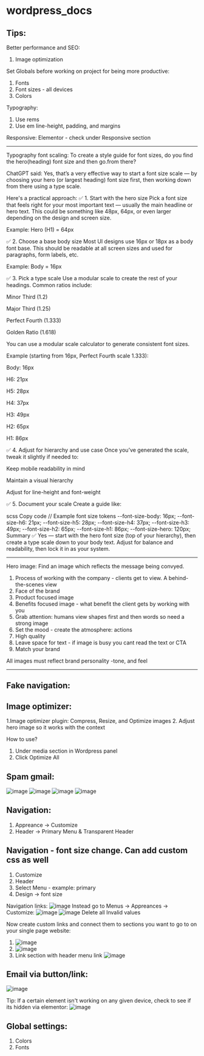 
# wordpress_docs

## Tips:
Better performance and SEO:
1. Image optimization

Set Globals before working on project for being more productive:
1. Fonts
2. Font sizes - all devices
3. Colors

Typography:
1. Use rems
2. Use em line-height, padding, and margins

Responsive:
Elementor - check under Responsive section

____________________________

Typography font scaling:
To create a style guide for font sizes, do you find the hero(heading) font size and then go.from there?


ChatGPT said:
Yes, that’s a very effective way to start a font size scale — by choosing your hero (or largest heading) font size first, then working down from there using a type scale.

Here's a practical approach:
✅ 1. Start with the hero size
Pick a font size that feels right for your most important text — usually the main headline or hero text. This could be something like 48px, 64px, or even larger depending on the design and screen size.

Example:
Hero (H1) = 64px

✅ 2. Choose a base body size
Most UI designs use 16px or 18px as a body font base. This should be readable at all screen sizes and used for paragraphs, form labels, etc.

Example:
Body = 16px

✅ 3. Pick a type scale
Use a modular scale to create the rest of your headings. Common ratios include:

Minor Third (1.2)

Major Third (1.25)

Perfect Fourth (1.333)

Golden Ratio (1.618)

You can use a modular scale calculator to generate consistent font sizes.

Example (starting from 16px, Perfect Fourth scale 1.333):

Body: 16px

H6: 21px

H5: 28px

H4: 37px

H3: 49px

H2: 65px

H1: 86px

✅ 4. Adjust for hierarchy and use case
Once you’ve generated the scale, tweak it slightly if needed to:

Keep mobile readability in mind

Maintain a visual hierarchy

Adjust for line-height and font-weight

✅ 5. Document your scale
Create a guide like:

scss
Copy code
// Example font size tokens
--font-size-body: 16px;
--font-size-h6: 21px;
--font-size-h5: 28px;
--font-size-h4: 37px;
--font-size-h3: 49px;
--font-size-h2: 65px;
--font-size-h1: 86px;
--font-size-hero: 120px;
Summary
✅ Yes — start with the hero font size (top of your hierarchy), then create a type scale down to your body text. Adjust for balance and readability, then lock it in as your system.

______________________________

Hero image:
Find an image which reflects the message being convyed. 
1. Process of working with the company - clients get to view. A behind-the-scenes view
2. Face of the brand
3. Product focused image
4. Benefits focused image - what benefit the client gets by working with you
5. Grab attention: humans view shapes first and then words so need a strong image
6. Set the mood - create the atmosphere: actions
7. High quality
8. Leave space for text - if image is busy you cant read the text or CTA
9. Match your brand

All images must reflect brand personality -tone, and feel

--------------------------------------------------------------

## Fake navigation:

## Image optimizer:
1.Image optimizer plugin: Compress, Resize, and Optimize images
2. Adjust hero image so it works with the context

How to use? 
1. Under media section in Wordpress panel
2. Click Optimize All


## Spam gmail:
![image](https://github.com/user-attachments/assets/1e2a2997-1113-4f5b-ac4a-031811c5e37c)
![image](https://github.com/user-attachments/assets/ab8af659-7519-483d-80cd-e50719b1c3c5)
![image](https://github.com/user-attachments/assets/c52d01d1-774c-4d68-af6b-07edbc0fc2b7)
![image](https://github.com/user-attachments/assets/0854fdb4-23bf-4c45-9188-7426a6655326)


## Navigation:

1. Appreance -> Customize
2. Header -> Primary Menu & Transparent Header

## Navigation - font size change. Can add custom css as well
1. Customize
2. Header
3. Select Menu - example: primary
4. Design -> font size

Navigation links:
![image](https://github.com/user-attachments/assets/87db2290-dc1e-4e01-afa9-3d8308b1369d)
Instead go to Menus -> Appreances -> Customize:
![image](https://github.com/user-attachments/assets/5de4eabb-c83c-40f0-a4a1-9e6a10a3d59e)
![image](https://github.com/user-attachments/assets/67267256-0992-41f4-b934-779923950079)
Delete all Invalid values

Now create custom links and connect them to sections you want to go to on your single page website:
1. ![image](https://github.com/user-attachments/assets/ff0fa240-f416-40f4-86c4-86aba1718a15)
2. ![image](https://github.com/user-attachments/assets/0f5a96b7-09b3-40dc-ac41-c6b6bc197795)
3. Link section with header menu link
   ![image](https://github.com/user-attachments/assets/f9a06715-9370-4d95-823b-2148fdcc56b1)

## Email via button/link:
![image](https://github.com/user-attachments/assets/ce3a7a03-fa5e-4022-aa1b-0751f6b654cc)


Tip:
If a certain element isn't working on any given device, check to see if its hidden via elementor:
![image](https://github.com/user-attachments/assets/d6892414-06b9-4f0c-8020-00447700ef23)







## Global settings:
1. Colors
2. Fonts




